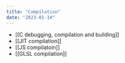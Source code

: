 ```yaml
---
title: "Compilation"
date: "2023-01-14"
---
```


- [[C debugging, compilation and building]]
- [[JIT compilation]]
- [[JS compilatoin]]
- [[GLSL compilation]]